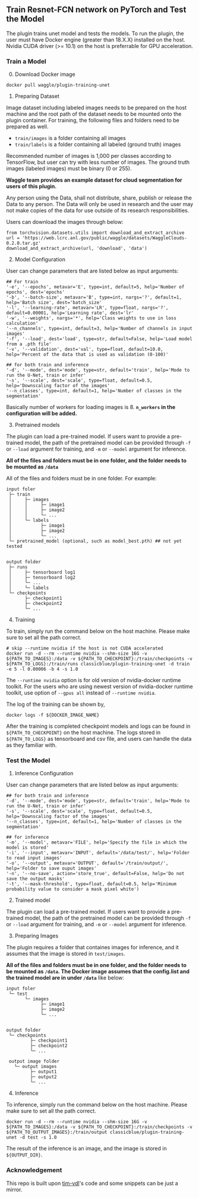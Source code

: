 ## Train Resnet-FCN network on PyTorch and Test the Model
The plugin trains unet model and tests the models. To run the plugin, the user must have Docker engine (greater than 18.X.X) installed on the host. Nvidia CUDA driver (>= 10.1) on the host is preferrable for GPU acceleration.


### Train a Model

0) Download Docker image

```
docker pull waggle/plugin-training-unet
```

1) Preparing Dataset

Image dataset including labeled images needs to be prepared on the host machine and the root path of the dataset needs to be mounted onto the plugin container. For training, the following files and folders need to be prepared as well.

- `train/images` is a folder containing all images
- `train/labels` is a folder containing all labeled (ground truth) images

Recommended number of images is 1,000 per classes according to TensorFlow, but user can try with less number of images. The ground truth images (labeled images) must be binary (0 or 255).

**Waggle team provides an example dataset for cloud segmentation for users of this plugin.**

Any person using the Data, shall not distribute, share, publish or release the Data to any person. The Data will only be used in research and the user may not make copies of the data for use outside of its research responsibilities.

Users can download the images through below:
```
from torchvision.datasets.utils import download_and_extract_archive
url = 'https://web.lcrc.anl.gov/public/waggle/datasets/WaggleClouds-0.2.0.tar.gz'
download_and_extract_archive(url, 'download', 'data')
```

2) Model Configuration

User can change parameters that are listed below as input arguments:
```
## For train
'-e', '--epochs', metavar='E', type=int, default=5, help='Number of epochs', dest='epochs'
'-b', '--batch-size', metavar='B', type=int, nargs='?', default=1, help='Batch size', dest='batch_size'
'-l', '--learning-rate', metavar='LR', type=float, nargs='?', default=0.00001, help='Learning rate', dest='lr'
'-w', '--weights', nargs='*', help='Class weights to use in loss calculation'
'--n_channels', type=int, default=3, help='Number of channels in input images'
'-f', '--load', dest='load', type=str, default=False, help='Load model from a .pth file'
'-v', '--validation', dest='val', type=float, default=10.0, help='Percent of the data that is used as validation (0-100)'

## for both train and inference
'-d', '--mode', dest='mode', type=str, default='train', help='Mode to run the U-Net, train or infer'
'-s', '--scale', dest='scale', type=float, default=0.5, help='Downscaling factor of the images'
'--n_classes', type=int, default=1, help='Number of classes in the segmentation'

```

Basically number of workers for loading images is 8. **`n_workers` in the configuration will be added.**

3) Pretrained models

The plugin can load a pre-trained model.  If users want to provide a pre-trained model, the path of the pretrained model can be provided through `-f` or `--load` argument for training, and `-m` or `--model` argument for inference.


**All of the files and folders must be in one folder, and the folder needs to be mounted as `/data`**

All of the files and folders must be in one folder. For example:
```
input foler
 ├─ train
 │     ├─ images
 │     │     ├─ image1
 │     │     ├─ image2
 │     │     └─ ...
 │     └─ labels
 │           ├─ image1
 │           ├─ image2
 │           └─ ...
 └─ pretrained_model (optional, such as model_best.pth) ## not yet tested
 
 
output folder
 ├─ runs
 │     ├─ tensorboard log1
 │     ├─ tensorboard log2
 │     └─ ...
 │     └─ labels
 └─ checkpoints
       ├─ checkpoint1
       ├─ checkpoint2
       └─ ...
 ```

4) Training

To train, simply run the command below on the host machine. Please make sure to set all the path correct.


```
# skip --runtime nvidia if the host is not CUDA accelerated
docker run -d --rm --runtime nvidia --shm-size 16G -v ${PATH_TO_IMAGES}:/data -v ${PATH_TO_CHECKPOINT}:/train/checkpoints -v ${PATH_TO_LOGS}:/train/runs classicblue/plugin-training-unet -d train -e 5 -l 0.00006 -b 4 -s 1.0
```

The `--runtime nvidia` option is for old version of nvidia-docker runtime toolkit. For the users who are using newest version of nvidia-docker runtime toolkit, use option of `--gpus all` instead of `--runtime nvidia`.

The log of the training can be shown by,

```
docker logs -f ${DOCKER_IMAGE_NAME}
```

After the training is completed checkpoint models and logs can be found in `${PATH_TO_CHECKPOINT}` on the host machine. The logs stored in `${PATH_TO_LOGS}` as tensorboard and csv file, and users can handle the data as they familiar with.



### Test the Model


1) Inference Configuration

User can change parameters that are listed below as input arguments:
```
## for both train and inference
'-d', '--mode', dest='mode', type=str, default='train', help='Mode to run the U-Net, train or infer'
'-s', '--scale', dest='scale', type=float, default=0.5, help='Downscaling factor of the images'
'--n_classes', type=int, default=1, help='Number of classes in the segmentation'

## for inference
'-m', '--model', metavar='FILE', help='Specify the file in which the model is stored'
'-i', '--input', metavar='INPUT', default='/data/test/', help='Folder to read input images'
'-o', '--output', metavar='OUTPUT', default='/train/output/', help='Folder to save ouput images'
'-n', '--no-save', action='store_true', default=False, help='Do not save the output masks'
'-t', '--mask-threshold', type=float, default=0.5, help='Minimum probability value to consider a mask pixel white')
```


2) Trained model

The plugin can load a pre-trained model.  If users want to provide a pre-trained model, the path of the pretrained model can be provided through `-f` or `--load` argument for training, and `-m` or `--model` argument for inference.


3) Preparing Images

The plugin requires a folder that containes images for inference, and it assumes that the image is stored in `test/images`.

**All of the files and folders must be in one folder, and the folder needs to be mounted as `/data`. The Docker image assumes that the config.list and the trained model are in under `/data`** like below:

```
input foler
 └─ test
       └─ images
             ├─ image1
             ├─ image2
             └─ ...
             
 
output folder
 └─ checkpoints
         ├─ checkpoint1
         ├─ checkpoint2
         └─ ...
 
 output image folder
   └─ output images
         ├─ output1
         ├─ output2
         └─ ...
```

4) Inference

To inference, simply run the command below on the host machine. Please make sure to set all the path correct.


```
docker run -d --rm --runtime nvidia --shm-size 16G -v ${PATH_TO_IMAGES}:/data -v ${PATH_TO_CHECKPOINT}:/train/checkpoints -v ${PATH_TO_OUTPUT_IMAGES}:/train/output classicblue/plugin-training-unet -d test -s 1.0
```

The result of the inference is an image, and the image is stored in `${OUTPUT_DIR}`.

### Acknowledgement

This repo is built upon [tim-vdl](https://github.com/tim-vdl/Pytorch-UNet)'s code and some snippets can be just a mirror.

